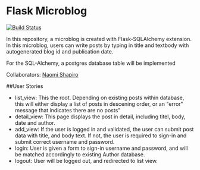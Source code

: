 Flask Microblog
===============
[![Build Status](https://travis-ci.org/risingmoon/flask-microblog.png?branch=master)](https://travis-ci.org/risingmoon/flask-microblog)

In this repository, a microblog is created with Flask-SQLAlchemy extension. In this microblog, users can write posts by typing in title and textbody with autogenerated blog id and publication date.

For the SQL-Alchemy, a postgres database table will be implemented

Collaborators: [Naomi Shapiro](https://github.com/tsnaomi/flask_microblog)

##User Stories

* list_view: This the root. Depending on existing posts within database, this will either display a list of posts in descening order, or an "error" message that indicates there are no posts"
* detail_view: This page displays the post in detail, including titel, body, date and author.
* add_view: If the user is logged in and validated, the user can submit post data with title, and body text. If not, the user is required to sign-in and submit correct username and password.
* login: User is given a form to sign-in username and password, and will be matched accordingly to existing Author database.
* logout: User will be logged out, and redirected to list view.
